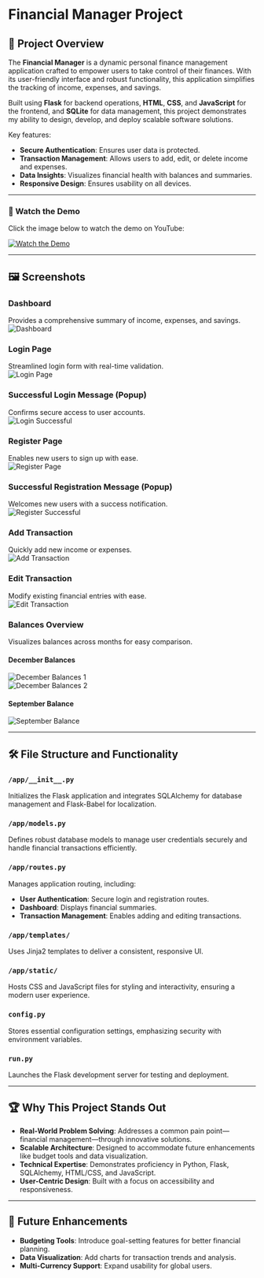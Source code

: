 # Financial Manager Project

## 🚀 Project Overview  

The **Financial Manager** is a dynamic personal finance management application crafted to empower users to take control of their finances. With its user-friendly interface and robust functionality, this application simplifies the tracking of income, expenses, and savings.  

Built using **Flask** for backend operations, **HTML**, **CSS**, and **JavaScript** for the frontend, and **SQLite** for data management, this project demonstrates my ability to design, develop, and deploy scalable software solutions.  

Key features:  
- **Secure Authentication**: Ensures user data is protected.  
- **Transaction Management**: Allows users to add, edit, or delete income and expenses.  
- **Data Insights**: Visualizes financial health with balances and summaries.  
- **Responsive Design**: Ensures usability on all devices.  

---

### 🎥 Watch the Demo  

Click the image below to watch the demo on YouTube:  

[![Watch the Demo](https://img.youtube.com/vi/d60LIeFdBEU/0.jpg)](https://youtu.be/d60LIeFdBEU?si=L0jFZi9nZG-jlvOJ)

---

## 🖼️ Screenshots  

### **Dashboard**  
Provides a comprehensive summary of income, expenses, and savings.  
![Dashboard](https://raw.githubusercontent.com/Quanthenewbiecoder/Personal-finance-manager/main/app/static/projectimages/Dashboard.png)  

### **Login Page**  
Streamlined login form with real-time validation.  
![Login Page](https://raw.githubusercontent.com/Quanthenewbiecoder/Personal-finance-manager/main/app/static/projectimages/Login.png)  

### **Successful Login Message (Popup)**  
Confirms secure access to user accounts.  
![Login Successful](https://raw.githubusercontent.com/Quanthenewbiecoder/Personal-finance-manager/main/app/static/projectimages/loginnoti.png)  

### **Register Page**  
Enables new users to sign up with ease.  
![Register Page](https://raw.githubusercontent.com/Quanthenewbiecoder/Personal-finance-manager/main/app/static/projectimages/Register.png)  

### **Successful Registration Message (Popup)**  
Welcomes new users with a success notification.  
![Register Successful](https://raw.githubusercontent.com/Quanthenewbiecoder/Personal-finance-manager/main/app/static/projectimages/registernoti.png)  

### **Add Transaction**  
Quickly add new income or expenses.  
![Add Transaction](https://raw.githubusercontent.com/Quanthenewbiecoder/Personal-finance-manager/main/app/static/projectimages/Add_transaction.png)  

### **Edit Transaction**  
Modify existing financial entries with ease.  
![Edit Transaction](https://raw.githubusercontent.com/Quanthenewbiecoder/Personal-finance-manager/main/app/static/projectimages/Edit_transaction.png)  

### **Balances Overview**  
Visualizes balances across months for easy comparison.  

#### December Balances  
![December Balances 1](https://raw.githubusercontent.com/Quanthenewbiecoder/Personal-finance-manager/main/app/static/projectimages/December2.png)  
![December Balances 2](https://raw.githubusercontent.com/Quanthenewbiecoder/Personal-finance-manager/main/app/static/projectimages/December2.png)  

#### September Balance  
![September Balance](https://raw.githubusercontent.com/Quanthenewbiecoder/Personal-finance-manager/main/app/static/projectimages/September.png)  

---

## 🛠️ File Structure and Functionality  

### `/app/__init__.py`  
Initializes the Flask application and integrates SQLAlchemy for database management and Flask-Babel for localization.  

### `/app/models.py`  
Defines robust database models to manage user credentials securely and handle financial transactions efficiently.  

### `/app/routes.py`  
Manages application routing, including:  
- **User Authentication**: Secure login and registration routes.  
- **Dashboard**: Displays financial summaries.  
- **Transaction Management**: Enables adding and editing transactions.  

### `/app/templates/`  
Uses Jinja2 templates to deliver a consistent, responsive UI.  

### `/app/static/`  
Hosts CSS and JavaScript files for styling and interactivity, ensuring a modern user experience.  

### `config.py`  
Stores essential configuration settings, emphasizing security with environment variables.  

### `run.py`  
Launches the Flask development server for testing and deployment.  

---

## 🏆 Why This Project Stands Out  

- **Real-World Problem Solving**: Addresses a common pain point—financial management—through innovative solutions.  
- **Scalable Architecture**: Designed to accommodate future enhancements like budget tools and data visualization.  
- **Technical Expertise**: Demonstrates proficiency in Python, Flask, SQLAlchemy, HTML/CSS, and JavaScript.  
- **User-Centric Design**: Built with a focus on accessibility and responsiveness.  

---

## 🌟 Future Enhancements  

- **Budgeting Tools**: Introduce goal-setting features for better financial planning.  
- **Data Visualization**: Add charts for transaction trends and analysis.  
- **Multi-Currency Support**: Expand usability for global users.  
